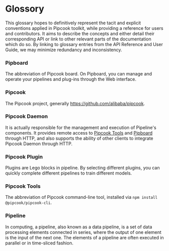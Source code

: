 # Glossory

This glossary hopes to definitively represent the tacit and explicit conventions applied in Pipcook toolkit, while providing a reference for users and contributors. It aims to describe the concepts and either detail their corresponding API or link to other relevant parts of the documentation which do so. By linking to glossary entries from the API Reference and User Guide, we may minimize redundancy and inconsistency.

### Pipboard

The abbreviation of Pipcook board. On Pipboard, you can manage and operate your pipelines and plug-ins through the Web interface.

### Pipcook

The Pipcook project, generally https://github.com/alibaba/pipcook.

### Pipcook Daemon

It is actually responsible for the management and execution of Pipeline's components. It provides remote access to [Pipcook Tools][] and [Pipboard][] through HTTP, and also supports the ability of other clients to integrate Pipcook Daemon through HTTP.

### Pipcook Plugin

Plugins are Lego blocks in pipeline. By selecting different plugins, you can quickly complete different pipelines to train different models.

### Pipcook Tools

The abbreviation of Pipcook command-line tool, installed via `npm install @pipcook/pipcook-cli`.

### Pipeline

In computing, a pipeline, also known as a data pipeline, is a set of data processing elements connected in series, where the output of one element is the input of the next one. The elements of a pipeline are often executed in parallel or in time-sliced fashion.

[Pipcook Tools]: #pipcook-tools
[Pipboard]: #pipboard
